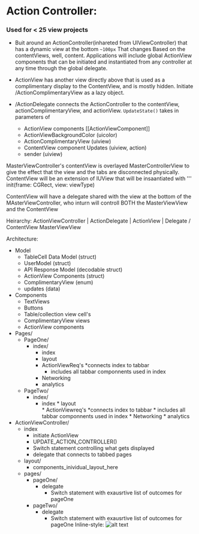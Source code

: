 # Action Controller: 
### Used for < 25 view projects
* Buit around an ActionController(inhareted from UIViewController) that has a dynamic view at the bottom ``` ~100px ``` That changes Based on the contentViews, well, content.  Applications will include global ActionView components that can be initiated and instantiated from any controller at any time through the global delegate.

* ActionView has another view directly above that is used as a complimentary display to the ContentView, and is mostly hidden. Initiate /ActionComplimentaryView as a lazy object.  

* /ActionDelegate connects the ActionController to the contentView, actionComplimentaryView, and actionView.  ``` UpdateState() ``` takes in parameters of 
	* ActionView components [[ActionViewComponent]]
	* ActionViewBackgroundColor (uicolor)
	* ActionComplimentaryView (uiview)
	* ContentView component Updates (uiview, action)
	* sender (uiview)

MasterViewController's contentView is overlayed MasterControllerView to give the effect that the view and the tabs are disconnected physically.  ContentView will be an extension of IUView that will be insaantiated with '''  init(frame: CGRect, view: viewType)

ContentView will have a delegate shared with the view at the bottom of the MAsterViewController, who inturn will controll BOTH the MasterViewView and the ContentView

Heirarchy: 
ActionViewController 
	|
    ActionDelegate
	|
    ActionView 
        |
     Delegate
     /      \
ContentView  MasterViewView



Architecture:

 * Model
	* TableCell Data Model (struct)
	* UserModel (struct)
	* API Response Model (decodable struct)
	* ActionView Components (struct)
	* ComplimentaryView (enum)
	* updates (data)
* Components
	* TextViews
	* Buttons
	* Table/collection view cell's
	* ComplimentaryView views
	* ActionView components
* Pages/
	* PageOne/
		* index/
			* index
			* layout
			* ActionViewReq's
				*connects index to tabbar
				* includes all tabbar componnents used in index
			* Networking
			* analytics
	* PageTwo/
		* index/
			* index
                        * layout                      
                        * ActionViewreq's
                                *connects index to tabbar
                                * includes all tabbar componnents used in index
                        * Networking
                        * analytics
* ActionViewController/
	* index
		* initiate ActionView 
		* UPDATE_ACTION_CONTROLLER()
		* Switch statement controlling what gets displayed
		* delegate that connects to tabbed pages
	* layout/
		* components_inividual_layout_here
	* pages/
		* pageOne/
			* delegate
				* Switch statement with exausrtive list of outcomes for pageOne
		* pageTwo/
			* delegate
				* Switch statement with exausrtive list of outcomes for pageOne
Inline-style: 
![alt text](https://s3-us-west-2.amazonaws.com/gifton/ActionController.png "Logo Title Text 1")
